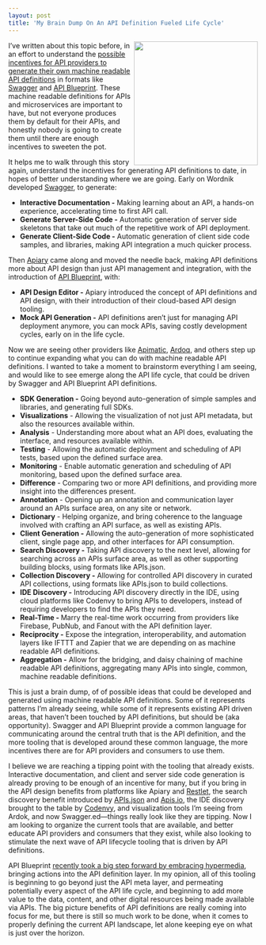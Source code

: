 ```yaml
---
layout: post
title: 'My Brain Dump On An API Definition Fueled Life Cycle'
---
```

<p><img src="http://kinlane-productions.s3.amazonaws.com/api-evangelist-site/blog/apiblueprint-swagger.png" alt="" width="250" align="right" /></p>
<p>I&rsquo;ve written about this topic before, in an effort to understand the <a href="http://apievangelist.com/2014/06/05/what-are-the-incentives-for-creating-machine-readable-api-definitions/">possible incentives for API providers to generate their own machine readable API definitions</a> in formats like <a href="http://swagger.io">Swagger</a> and <a href="https://apiblueprint.org/">API Blueprint</a>. These machine readable definitions for APIs and microservices are important to have, but not everyone produces them by default for their APIs, and honestly nobody is going to create them until there are enough incentives to sweeten the pot.</p>
<p>It helps me to walk through this story again, understand the incentives for generating API definitions to date, in hopes of better understanding where we are going. Early on Wordnik developed <a href="http://swagger.io">Swagger</a>, to generate:</p>
<ul>
<li><strong>Interactive Documentation -</strong> Making learning about an API, a hands-on experience, accelerating time to first API call.</li>
<li><strong>Generate Server-Side Code -</strong> Automatic generation of server side skeletons that take out much of the repetitive work of API deployment.</li>
<li><strong>Generate Client-Side Code -</strong> Automatic generation of client side code samples, and libraries, making API integration a much quicker process.</li>
</ul>
<p>Then <a href="http://apiary.io/">Apiary</a> came along and moved the needle back, making API definitions more about API design than just API management and integration, with the introduction of <a href="https://apiblueprint.org/">API Blueprint</a>, with:</p>
<ul>
<li><strong>API Design Editor -</strong> Apiary introduced the concept of API definitions and API design, with their introduction of their cloud-based API design tooling.</li>
<li><strong>Mock API Generation -</strong> API definitions aren&rsquo;t just for managing API deployment anymore, you can mock APIs, saving costly development cycles, early on in the life cycle.</li>
</ul>
<p>Now we are seeing other providers like <a href="https://apimatic.io/">Apimatic</a>, <a href="http://ardoq.com/">Ardoq</a>, and others step up to continue expanding what you can do with machine readable API definitions. I wanted to take a moment to brainstorm everything I am seeing, and would like to see emerge along the API life cycle, that could be driven by Swagger and API Blueprint API definitions.</p>
<ul>
<li><strong>SDK Generation -</strong> Going beyond auto-generation of simple samples and libraries, and generating full SDKs.</li>
<li><strong>Visualizations</strong> - Allowing the visualization of not just API metadata, but also the resources available within.</li>
<li><strong>Analysis</strong> - Understanding more about what an API does, evaluating the interface, and resources available within.</li>
<li><strong>Testing</strong> - Allowing the automatic deployment and scheduling of API tests, based upon the defined surface area.</li>
<li><strong>Monitoring</strong> - Enable automatic generation and scheduling of API monitoring, based upon the defined surface area.</li>
<li><strong>Difference</strong> - Comparing two or more API definitions, and providing more insight into the differences present.</li>
<li><strong>Annotation</strong> - Opening up an annotation and communication layer around an APIs surface area, on any site or network.</li>
<li><strong>Dictionary</strong> - Helping organize, and bring coherence to the language involved with crafting an API surface, as well as existing APIs.</li>
<li><strong>Client Generation -</strong> Allowing the auto-generation of more sophisticated client, single page app, and other interfaces for API consumption.</li>
<li><strong>Search Discovery - </strong>Taking API discovery to the next level, allowing for searching across an APIs surface area, as well as other supporting building blocks, using formats like APIs.json.</li>
<li><strong>Collection Discovery -</strong> Allowing for controlled API discovery in curated API collections, using formats like APIs.json to build collections. </li>
<li><strong>IDE Discovery -</strong> Introducing API discovery directly in the IDE, using cloud platforms like Codenvy to bring APIs to developers, instead of requiring developers to find the APIs they need.</li>
<li><strong>Real-Time - </strong>Marry the real-time work occurring from providers like Firebase, PubNub, and Fanout with the API definition layer.</li>
<li><strong>Reciprocity -</strong> Expose the integration, interoperability, and automation layers like IFTTT and Zapier that we are depending on as machine readable API definitions.</li>
<li><strong>Aggregation -</strong> Allow for the bridging, and daisy chaining of machine readable API definitions, aggregating many APIs into single, common, machine readable definitions.</li>
</ul>
<p>This is just a brain dump, of of possible ideas that could be developed and generated using machine readable API definitions. Some of it represents patterns I&rsquo;m already seeing, while some of it represents existing API driven areas, that haven&rsquo;t been touched by API definitions, but should be (aka opportunity). Swagger and API Blueprint provide a common language for communicating around the central truth that is the API definition, and the more tooling that is developed around these common language, the more incentives there are for API providers and consumers to use them.</p>
<p>I believe we are reaching a tipping point with the tooling that already exists. Interactive documentation, and client and server side code generation is already proving to be enough of an incentive for many, but if you bring in the API design benefits from platforms like Apiary and <a href="http://restlet.com/">Restlet</a>, the  search discovery benefit introduced by <a href="http://apisjson.org">APIs.json</a> and <a href="http://apis.io">Apis.io</a>, the IDE discovery brought to the table by <a href="https://codenvy.com/">Codenvy</a>, and visualization tools I&rsquo;m seeing from Ardok, and now Swagger.ed&mdash;things really look like they are tipping. Now I am looking to organize the current tools that are available, and better educate API providers and consumers that they exist, while also looking to stimulate the next wave of API lifecycle tooling that is driven by&nbsp;API definitions.</p>
<p>API Blueprint <a href="http://blog.apiary.io/2015/02/17/Utilising-API-Blueprint-in-API-Clients/">recently took a big step forward by embracing hypermedia</a>, bringing actions into the API definition layer. In my opinion, all of this tooling is beginning to go beyond just the API meta layer, and permeating potentially every aspect of the API life cycle, and beginning to add more value to the data, content, and other digital resources being made available via APIs. The big picture benefits of API definitions are really coming into focus for me, but there is still so much work to be done, when it comes to properly defining the current API landscape, let alone keeping eye on what is just over the horizon.</p>